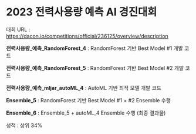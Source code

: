 # 2023 전력사용량 예측 AI 경진대회

대회 URL : https://dacon.io/competitions/official/236125/overview/description

**전력사용량_예측_RandomForest_4** : RandomForest 기반 Best Model #1 개발 코드

**전력사용량_예측_RandomForest_5** : RandomForest 기반 Best Model #2 개발 코드

**전력사용량_예측_mljar_autoML_4** : AutoML 기반 최적 모델 개발 코드

**Ensemble_5** : RandomForest 기반 Best Model #1 + #2 Ensemble 수행

**Ensemble_6** : Ensemble_5 + autoML_4 Ensemble 수행 (최종 결과물)

성적 : 상위 34%
